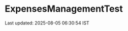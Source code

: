 # ExpensesManagementTest







































































































































Last updated: 2025-08-05 06:30:54 IST
